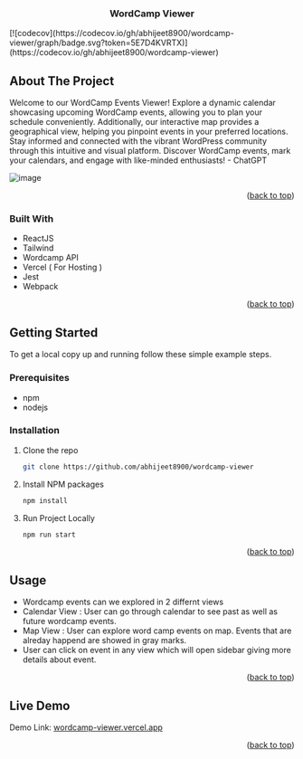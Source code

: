 
<a name="readme-top"></a>

<h3 align="center">WordCamp Viewer</h3>
[![codecov](https://codecov.io/gh/abhijeet8900/wordcamp-viewer/graph/badge.svg?token=5E7D4KVRTX)](https://codecov.io/gh/abhijeet8900/wordcamp-viewer)
</div>


<!-- ABOUT THE PROJECT -->
## About The Project

Welcome to our WordCamp Events Viewer! Explore a dynamic calendar showcasing upcoming WordCamp events, allowing you to plan your schedule conveniently. Additionally, our interactive map provides a geographical view, helping you pinpoint events in your preferred locations. Stay informed and connected with the vibrant WordPress community through this intuitive and visual platform. Discover WordCamp events, mark your calendars, and engage with like-minded enthusiasts! - ChatGPT 

![image](https://github.com/abhijeet8900/wordcamp-viewer/assets/20452490/40209659-cc2a-4c19-bc8e-971943f0ffcb)


<p align="right">(<a href="#readme-top">back to top</a>)</p>



### Built With


* ReactJS
* Tailwind
* Wordcamp API
* Vercel ( For Hosting )
* Jest
* Webpack


<p align="right">(<a href="#readme-top">back to top</a>)</p>



<!-- GETTING STARTED -->
## Getting Started

To get a local copy up and running follow these simple example steps.

### Prerequisites


* npm
* nodejs
  
### Installation

1. Clone the repo
   ```sh
   git clone https://github.com/abhijeet8900/wordcamp-viewer
   ```
3. Install NPM packages
   ```sh
   npm install
   ```
4. Run Project Locally 
   ```sh
   npm run start
   ```

<p align="right">(<a href="#readme-top">back to top</a>)</p>



<!-- USAGE EXAMPLES -->
## Usage

* Wordcamp events can we explored in 2 differnt views
* Calendar View : User can go through calendar to see past as well as future wordcamp events.
* Map View : User can explore word camp events on map. Events that are alreday happend are showed in gray marks.
* User can click on event in any view which will open sidebar giving more details about event. 

<p align="right">(<a href="#readme-top">back to top</a>)</p>

## Live Demo 
Demo Link: [wordcamp-viewer.vercel.app](https://wordcamp-viewer.vercel.app/)

<p align="right">(<a href="#readme-top">back to top</a>)</p>
